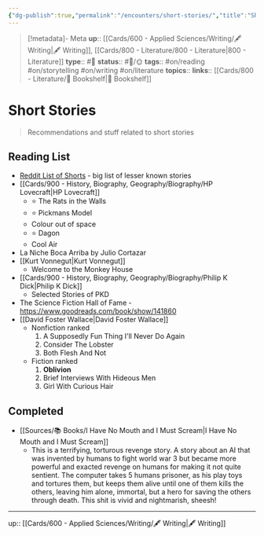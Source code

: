 ```yaml
---
{"dg-publish":true,"permalink":"/encounters/short-stories/","title":"Short Stories"}
---
```


> [!metadata]- Meta
> **up**:: [[Cards/600 - Applied Sciences/Writing/🖋 Writing\|🖋 Writing]], [[Cards/800 - Literature/800 - Literature\|800 - Literature]]
> **type**:: #📝 
> **status**:: #📝/🌞
> **tags**:: #on/reading #on/storytelling #on/writing #on/literature 
> **topics**:: 
> **links**:: [[Cards/800 - Literature/📗 Bookshelf\|📗 Bookshelf]]


# Short Stories

> Recommendations and stuff related to short stories

## Reading List
- [Reddit List of Shorts](https://www.reddit.com/r/printSF/s/seDi3xG2WY) - big list of lesser known stories 
- [[Cards/900 - History, Biography, Geography/Biography/HP Lovecraft\|HP Lovecraft]]
	- ⭐️ The Rats in the Walls
	- ⭐️ Pickmans Model
	- Colour out of space
	- ⭐️ Dagon
	- Cool Air
- La Niche Boca Arriba by Julio Cortazar
- [[Kurt Vonnegut\|Kurt Vonnegut]]
	- Welcome to the Monkey House
- [[Cards/900 - History, Biography, Geography/Biography/Philip K Dick\|Philip K Dick]]
	- Selected Stories of PKD
- The Science Fiction Hall of Fame - https://www.goodreads.com/book/show/141860
- [[David Foster Wallace\|David Foster Wallace]]
	- Nonfiction ranked
		1.	⁠A Supposedly Fun Thing I'll Never Do Again
		2.	⁠Consider The Lobster
		3.	⁠Both Flesh And Not
	- Fiction ranked
		1.	⁠**Oblivion**
		2.	⁠Brief Interviews With Hideous Men
		3.	⁠Girl With Curious Hair


## Completed
- [[Sources/📚 Books/I Have No Mouth and I Must Scream\|I Have No Mouth and I Must Scream]]
	- This is a terrifying, torturous revenge story. A story about an AI that was invented by humans to fight world war 3 but became more powerful and exacted revenge on humans for making it not quite sentient. The computer takes 5 humans prisoner, as his play toys and tortures them, but keeps them alive until one of them kills the others, leaving him alone, immortal, but a hero for saving the others through death. This shit is vivid and nightmarish, sheesh!
---
up:: [[Cards/600 - Applied Sciences/Writing/🖋 Writing\|🖋 Writing]]

